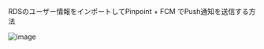 RDSのユーザー情報をインポートしてPinpoint + FCM でPush通知を送信する方法

![image](https://github.com/adgjmptwgw/infra-note/assets/66456130/d633c5e8-ab8d-4d78-8ef1-7ffda23197f6)
